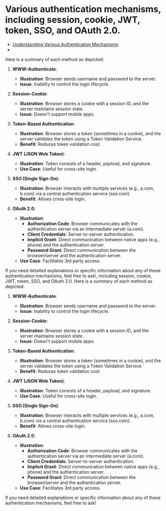 # Various authentication mechanisms, including session, cookie, JWT, token, SSO, and OAuth 2.0. 

- [Understanding Various Authentication Mechanisms](https://codebitwave.com/security-101-understanding-various-authentication-mechanisms/)
- 
Here is a summary of each method as depicted:

1. **WWW-Authenticate**:
   - **Illustration**: Browser sends username and password to the server.
   - **Issue**: Inability to control the login lifecycle.

2. **Session-Cookie**:
   - **Illustration**: Browser stores a cookie with a session ID, and the server maintains session state.
   - **Issue**: Doesn't support mobile apps.

3. **Token-Based Authentication**:
   - **Illustration**: Browser stores a token (sometimes in a cookie), and the server validates the token using a Token Validation Service.
   - **Benefit**: Reduces token validation cost.

4. **JWT (JSON Web Token)**:
   - **Illustration**: Token consists of a header, payload, and signature.
   - **Use Case**: Useful for cross-site login.

5. **SSO (Single Sign-On)**:
   - **Illustration**: Browser interacts with multiple services (e.g., a.com, b.com) via a central authentication service (sso.com).
   - **Benefit**: Allows cross-site login.

6. **OAuth 2.0**:
   - **Illustration**:
     - **Authorization Code**: Browser communicates with the authentication server via an intermediate server (a.com).
     - **Client Credentials**: Server-to-server authentication.
     - **Implicit Grant**: Direct communication between native apps (e.g., phone) and the authentication server.
     - **Password Grant**: Direct communication between the browser/server and the authentication server.
   - **Use Case**: Facilitates 3rd party access.

If you need detailed explanations or specific information about any of these authentication mechanisms, feel free to ask!, including session, cookie, JWT, token, SSO, and OAuth 2.0. Here is a summary of each method as depicted:

1. **WWW-Authenticate**:
   - **Illustration**: Browser sends username and password to the server.
   - **Issue**: Inability to control the login lifecycle.

2. **Session-Cookie**:
   - **Illustration**: Browser stores a cookie with a session ID, and the server maintains session state.
   - **Issue**: Doesn't support mobile apps.

3. **Token-Based Authentication**:
   - **Illustration**: Browser stores a token (sometimes in a cookie), and the server validates the token using a Token Validation Service.
   - **Benefit**: Reduces token validation cost.

4. **JWT (JSON Web Token)**:
   - **Illustration**: Token consists of a header, payload, and signature.
   - **Use Case**: Useful for cross-site login.

5. **SSO (Single Sign-On)**:
   - **Illustration**: Browser interacts with multiple services (e.g., a.com, b.com) via a central authentication service (sso.com).
   - **Benefit**: Allows cross-site login.

6. **OAuth 2.0**:
   - **Illustration**:
     - **Authorization Code**: Browser communicates with the authentication server via an intermediate server (a.com).
     - **Client Credentials**: Server-to-server authentication.
     - **Implicit Grant**: Direct communication between native apps (e.g., phone) and the authentication server.
     - **Password Grant**: Direct communication between the browser/server and the authentication server.
   - **Use Case**: Facilitates 3rd party access.

If you need detailed explanations or specific information about any of these authentication mechanisms, feel free to ask!
